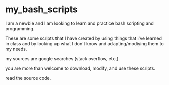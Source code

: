 # my_bash_scripts

I am a newbie and I am looking to learn and practice bash scripting and programming.

These are some scripts that I have created by using things that i've learned in class and by looking up what I don't know and adapting/modiying them to my needs. 

my sources are google searches (stack overflow, etc,).

you are more than welcome to download, modify, and use these scripts. 

read the source code.

